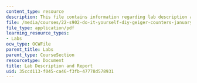 ```yaml
---
content_type: resource
description: This file contains information regarding lab description and report.
file: /media/courses/22-s902-do-it-yourself-diy-geiger-counters-january-iap-2015/35ccd113f045ca46f3fb47778d578931_MIT22_S902IAP15_lab01.pdf
file_type: application/pdf
learning_resource_types:
- Labs
ocw_type: OCWFile
parent_title: Labs
parent_type: CourseSection
resourcetype: Document
title: Lab Description and Report
uid: 35ccd113-f045-ca46-f3fb-47778d578931
---
```

